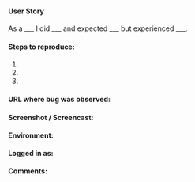 #### User Story

As a ___ I did ___ and expected ___ but experienced ___.

#### Steps to reproduce:

1.

2.

3.

#### URL where bug was observed:

#### Screenshot / Screencast:

#### Environment:


**Logged in as:**


#### Comments:
